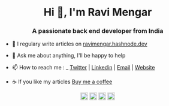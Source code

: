 <h1 align="center">Hi 👋, I'm Ravi Mengar</h1>
<h3 align="center">A passionate back end developer from India</h3>

- 📝 I regulary write articles on [ravimengar.hashnode.dev](https://ravimengar.hashnode.dev/)

- 💬 Ask me about anything, I'll be happy to help

- 📫 How to reach me :  _ [Twitter](https://twitter.com/ravi_mengar) | [Linkedin](https://linkedin.com/in/ravi-mengar-303946141) | [Email](mailto:ravimengar0@gmail.com) | [Website](https://codebloque.com) 

- ☕️ If you like my articles [Buy me a coffee](https://ko-fi.com/ravi_mengar)

<p align="center">
<a href="https://dev.to/ravimengar" target="blank"><img align="center" src="https://cdn.jsdelivr.net/npm/simple-icons@3.0.1/icons/dev-dot-to.svg" alt="ravimengar" height="20" width="20" /></a>
<a href="https://twitter.com/ravi_mengar" target="blank"><img align="center" src="https://cdn.jsdelivr.net/npm/simple-icons@3.0.1/icons/twitter.svg" alt="ravi_mengar" height="20" width="20" /></a>
<a href="https://linkedin.com/in/ravi-mengar-303946141" target="blank"><img align="center" src="https://cdn.jsdelivr.net/npm/simple-icons@3.0.1/icons/linkedin.svg" alt="ravi-mengar-303946141" height="20" width="20" /></a>
<a href="https://stackoverflow.com/users/11486142/ravi-mengar" target="blank"><img align="center" src="https://cdn.jsdelivr.net/npm/simple-icons@3.0.1/icons/stackoverflow.svg" alt="users/11486142/ravi-mengar" height="20" width="20" /></a>
</p>
